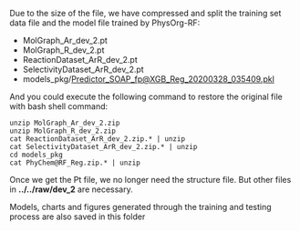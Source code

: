 Due to the size of the file, we have compressed and split the training set data file and the model file trained by PhysOrg-RF:   
  - MolGraph_Ar_dev_2.pt  
  - MolGraph_R_dev_2.pt  
  - ReactionDataset_ArR_dev_2.pt   
  - SelectivityDataset_ArR_dev_2.pt
  - models_pkg/Predictor_SOAP_fp@XGB_Reg_20200328_035409.pkl

And you could execute the following command to restore the original file with bash shell command:  
         
    unzip MolGraph_Ar_dev_2.zip    
    unzip MolGraph_R_dev_2.zip    
    cat ReactionDataset_ArR_dev_2.zip.* | unzip      
    cat SelectivityDataset_ArR_dev_2.zip.* | unzip      
    cd models_pkg    
    cat PhyChem@RF_Reg.zip.* | unzip     

Once we get the Pt file, we no longer need the structure file. But other files in **../../raw/dev_2** are necessary.
   
Models, charts and figures generated through the training and testing process are also saved in this folder
